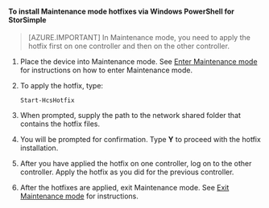 ﻿<properties
   pageTitle="Install maintenance mode hotfixes"
   description="Explains how to use the Windows PowerShell for StorSimple to install maintenance mode hotfixes."
   services="storsimple"
   documentationCenter="NA"
   authors="SharS"
   manager="adinah"
   editor="tysonn" />
<tags 
   ms.service="storsimple"
   ms.devlang="NA"
   ms.topic="article"
   ms.tgt_pltfrm="NA"
   ms.workload="TBD"
   ms.date="04/29/2015"
   ms.author="v-sharos" />

#### To install Maintenance mode hotfixes via Windows PowerShell for StorSimple

> [AZURE.IMPORTANT] In Maintenance mode, you need to apply the hotfix first on one controller and then on the other controller.

1. Place the device into Maintenance mode. See [Enter Maintenance mode](#enter-maintenance-mode) for instructions on how to enter Maintenance mode.

2. To apply the hotfix, type:

     `Start-HcsHotfix` 

3. When prompted, supply the path to the network shared folder that contains the hotfix files.

4. You will be prompted for confirmation. Type **Y** to proceed with the hotfix installation.

5. After you have applied the hotfix on one controller, log on to the other controller. Apply the hotfix as you did for the previous controller.

6. After the hotfixes are applied, exit Maintenance mode. See [Exit Maintenance mode](#exit-maintenance-mode) for instructions.
